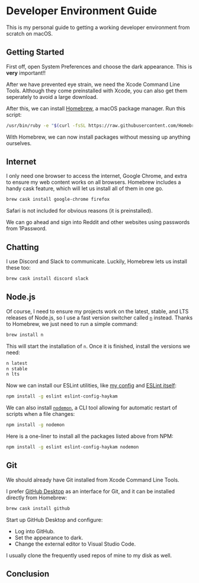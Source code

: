 # Developer Environment Guide

This is my personal guide to getting a working developer environment from scratch on macOS.

## Getting Started

First off, open System Preferences and choose the dark appearance. This is **very** important!!

After we have prevented eye strain, we need the Xcode Command Line Tools. Although they come preinstalled with Xcode, you can also get them seperately to avoid a large download.

After this, we can install [Homebrew](https://brew.sh/), a macOS package manager. Run this script:

```bash
/usr/bin/ruby -e "$(curl -fsSL https://raw.githubusercontent.com/Homebrew/install/master/install)"
```

With Homebrew, we can now install packages without messing up anything ourselves.

## Internet

I only need one browser to access the internet, Google Chrome, and extra to ensure my web content works on all browsers. Homebrew includes a handy cask feature, which will let us install all of them in one go.

```bash
brew cask install google-chrome firefox
```

Safari is not included for obvious reasons (it is preinstalled).

We can go ahead and sign into Reddit and other websites using passwords from 1Password.

## Chatting

I use Discord and Slack to communicate. Luckily, Homebrew lets us install these too:

```bash
brew cask install discord slack
```

## Node.js

Of course, I need to ensure my projects work on the latest, stable, and LTS releases of Node.js, so I use a fast version switcher called [`n`](https://github.com/tj/n) instead. Thanks to Homebrew, we just need to run a simple command:

```bash
brew install n
```

This will start the installation of `n`. Once it is finished, install the versions we need:

```bash
n latest
n stable
n lts
```

Now we can install our ESLint utilities, like [my config](https://github.com/haykam821/ESLint-Config-Haykam) and [ESLint itself](https://eslint.org/):

```bash
npm install -g eslint eslint-config-haykam
```

We can also install [`nodemon`](https://github.com/remy/nodemon), a CLI tool allowing for automatic restart of scripts when a file changes:

```bash
npm install -g nodemon
```

Here is a one-liner to install all the packages listed above from NPM:

```bash
npm install -g eslint eslint-config-haykam nodemon
```

## Git

We should already have Git installed from Xcode Command Line Tools.

I prefer [GitHub Desktop](https://desktop.github.com/) as an interface for Git, and it can be installed directly from Homebrew:

```bash
brew cask install github
```

Start up GitHub Desktop and configure:

- Log into GitHub.
- Set the appearance to dark.
- Change the external editor to Visual Studio Code.

I usually clone the frequently used repos of mine to my disk as well.

## Conclusion
